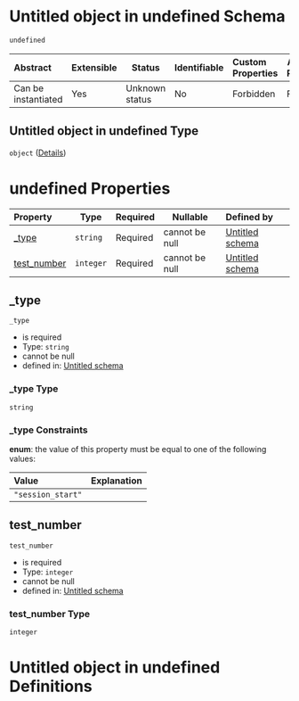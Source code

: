 # Untitled object in undefined Schema

```txt
undefined
```




| Abstract            | Extensible | Status         | Identifiable | Custom Properties | Additional Properties | Access Restrictions | Defined In                                                                                 |
| :------------------ | ---------- | -------------- | ------------ | :---------------- | --------------------- | ------------------- | ------------------------------------------------------------------------------------------ |
| Can be instantiated | Yes        | Unknown status | No           | Forbidden         | Forbidden             | none                | [session_start.schema.json](../../../out/session_start.schema.json "open original schema") |

## Untitled object in undefined Type

`object` ([Details](session_start.md))

# undefined Properties

| Property                    | Type      | Required | Nullable       | Defined by                                                                                     |
| :-------------------------- | --------- | -------- | -------------- | :--------------------------------------------------------------------------------------------- |
| [\_type](#_type)            | `string`  | Required | cannot be null | [Untitled schema](session_start-properties-_type.md "undefined#/properties/\_type")            |
| [test_number](#test_number) | `integer` | Required | cannot be null | [Untitled schema](session_start-properties-test_number.md "undefined#/properties/test_number") |

## \_type




`_type`

-   is required
-   Type: `string`
-   cannot be null
-   defined in: [Untitled schema](session_start-properties-_type.md "undefined#/properties/\_type")

### \_type Type

`string`

### \_type Constraints

**enum**: the value of this property must be equal to one of the following values:

| Value             | Explanation |
| :---------------- | ----------- |
| `"session_start"` |             |

## test_number




`test_number`

-   is required
-   Type: `integer`
-   cannot be null
-   defined in: [Untitled schema](session_start-properties-test_number.md "undefined#/properties/test_number")

### test_number Type

`integer`

# Untitled object in undefined Definitions
